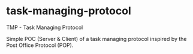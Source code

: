 task-managing-protocol
======================

TMP - Task Managing Protocol

Simple POC (Server & Client) of a task managing protocol inspired by the Post Office Protocol (POP).
